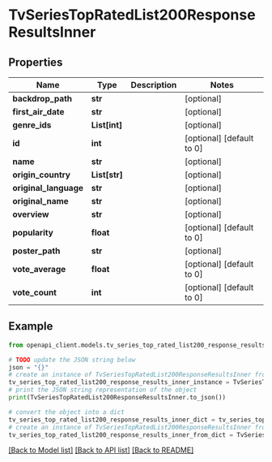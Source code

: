 # TvSeriesTopRatedList200ResponseResultsInner


## Properties

Name | Type | Description | Notes
------------ | ------------- | ------------- | -------------
**backdrop_path** | **str** |  | [optional] 
**first_air_date** | **str** |  | [optional] 
**genre_ids** | **List[int]** |  | [optional] 
**id** | **int** |  | [optional] [default to 0]
**name** | **str** |  | [optional] 
**origin_country** | **List[str]** |  | [optional] 
**original_language** | **str** |  | [optional] 
**original_name** | **str** |  | [optional] 
**overview** | **str** |  | [optional] 
**popularity** | **float** |  | [optional] [default to 0]
**poster_path** | **str** |  | [optional] 
**vote_average** | **float** |  | [optional] [default to 0]
**vote_count** | **int** |  | [optional] [default to 0]

## Example

```python
from openapi_client.models.tv_series_top_rated_list200_response_results_inner import TvSeriesTopRatedList200ResponseResultsInner

# TODO update the JSON string below
json = "{}"
# create an instance of TvSeriesTopRatedList200ResponseResultsInner from a JSON string
tv_series_top_rated_list200_response_results_inner_instance = TvSeriesTopRatedList200ResponseResultsInner.from_json(json)
# print the JSON string representation of the object
print(TvSeriesTopRatedList200ResponseResultsInner.to_json())

# convert the object into a dict
tv_series_top_rated_list200_response_results_inner_dict = tv_series_top_rated_list200_response_results_inner_instance.to_dict()
# create an instance of TvSeriesTopRatedList200ResponseResultsInner from a dict
tv_series_top_rated_list200_response_results_inner_from_dict = TvSeriesTopRatedList200ResponseResultsInner.from_dict(tv_series_top_rated_list200_response_results_inner_dict)
```
[[Back to Model list]](../README.md#documentation-for-models) [[Back to API list]](../README.md#documentation-for-api-endpoints) [[Back to README]](../README.md)


